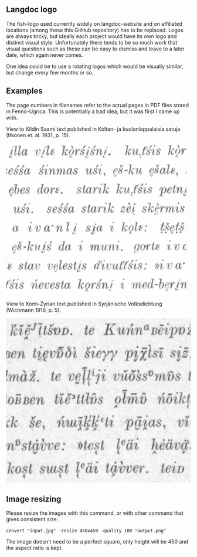 ## Langdoc logo

The fish-logo used currently widely on langdoc-website and on affiliated locations (among these this GitHub repository) has to be replaced. Logos are always tricky, but ideally each project would have its own logo and distinct visual style. Unfortunately there tends to be so much work that visual questions such as these can be easy to dismiss and leave to a later date, which again never comes.

One idea could be to use a rotating logos which would be visually similar, but change every few months or so.

## Examples

The page numbers in filenames refer to the actual pages in PDF files stored in Fenno-Ugrica. This is potentially a bad idea, but it was first I came up with.

View to Kildin Saami text published in Koltan- ja kuolanlappalaisia satuja (Itkonen et. al. 1931, p. 15).

![SUST_60-15.png](SUST_60-15.png)

View to Komi-Zyrian text published in Syrjänische Volksdichtung (Wichmann 1916, p. 5).

![SUST_38-16.png](SUST_38-16.png)

## Image resizing

Please resize the images with this command, or with other command that gives consistent size:

    convert "input.jpg" -resize 450x450 -quality 100 "output.png"

The image doesn't need to be a perfect square, only height will be 450 and the aspect ratio is kept.